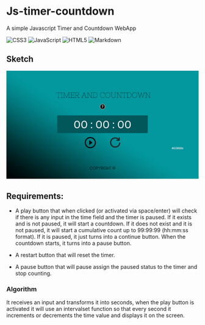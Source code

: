 # Js-timer-countdown

A simple Javascript Timer and Countdown WebApp
   
![CSS3](https://img.shields.io/badge/css3-%231572B6.svg?style=flat&logo=css3&logoColor=white)
![JavaScript](https://img.shields.io/badge/javascript-%23323330.svg?style=flat&logo=javascript&logoColor=%23F7DF1E)
![HTML5](https://img.shields.io/badge/html5-%23E34F26.svg?style=flat&logo=html5&logoColor=white) ![Markdown](https://img.shields.io/badge/markdown-%23000000.svg?style=flat&logo=markdown&logoColor=white)   

## Sketch  

![Sketch](./imgs/Timer.png)  

## Requirements:

- A play button that when clicked (or activated via space/enter) will check if there is any input in the time field and the timer is paused. If it exists and is not paused, it will start a countdown. If it does not exist and it is not paused, it will start a cumulative count up to 99:99:99 (hh:mm:ss format). If it is paused, it just turns into a continue button. When the countdown starts, it turns into a pause button.

- A restart button that will reset the timer.

- A pause button that will pause assign the paused status to the timer and stop counting.
   
  
### Algorithm
   
It receives an input and transforms it into seconds, when the play button is activated it will use an intervalset function so that every second it increments or decrements the time value and displays it on the screen.
